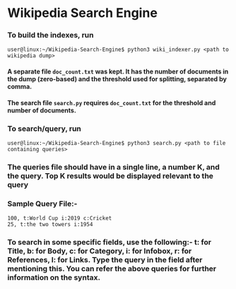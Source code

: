 # Wikipedia Search Engine

### To build the indexes, run 
```
user@linux:~/Wikipedia-Search-Engine$ python3 wiki_indexer.py <path to wikipedia dump>
```
#### A separate file ```doc_count.txt``` was kept. It has the number of documents in the dump (zero-based) and the threshold used for splitting, separated by comma.
#### The search file ```search.py``` requires ```doc_count.txt``` for the threshold and number of documents.

### To search/query, run
```
user@linux:~/Wikipedia-Search-Engine$ python3 search.py <path to file containing queries>
```
### The queries file should have in a single line, a number K, and the query. Top K results would be displayed relevant to the query

### Sample Query File:-
```
100, t:World Cup i:2019 c:Cricket
25, t:the two towers i:1954
```
### To search in some specific fields, use the following:- t: for Title, b: for Body, c: for Category, i: for Infobox, r: for References, l: for Links. Type the query in the field after mentioning this. You can refer the above queries for further information on the syntax.
